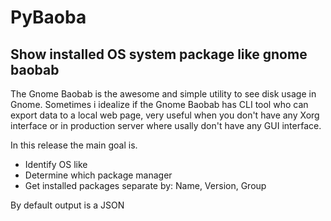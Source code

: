 # PyBaoba
## Show installed OS system package like gnome baobab

The Gnome Baobab is the awesome and simple utility to
see disk usage in Gnome.
Sometimes i idealize if the Gnome Baobab has CLI tool
who can export data to a local web page, very useful
when you don't have any Xorg interface or in production
server where usally don't have any GUI interface.

In this release the main goal is.
- Identify OS like
- Determine which package manager
- Get installed packages separate by: Name, Version, Group

By default output is a JSON 
